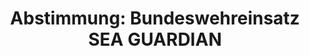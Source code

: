 ---
abstimmung:
  abstimmung: 2
  bundestagssitzung: 153
  datum: 13. März 2020
  legislaturperiode: 19
categories:
- Todo
data:
- title: Abstimmungsergebnis 20200313_2-data.pdf
  url: /res/2021-btw/abstimmungsergebnisse/20200313_2-data.pdf
- title: Abstimmungsergebnis 20200313_2_xls-data.xlsx
  url: /res/2021-btw/abstimmungsergebnisse/20200313_2_xls-data.xlsx
- title: Abstimmungsergebnis 20200313_2_xls-data.csv
  url: /res/2021-btw/abstimmungsergebnisse/csv/20200313_2_xls-data.csv
ergebnis:
  AfD:
    enthaltung: 0
    gesamt: 89
    ja: 0
    nein: 66
    nichtabgegeben: 23
    ungueltig: 0
  Bündnis 90/Die Grünen:
    enthaltung: 0
    gesamt: 67
    ja: 0
    nein: 57
    nichtabgegeben: 10
    ungueltig: 0
  Die Linke:
    enthaltung: 0
    gesamt: 69
    ja: 0
    nein: 46
    nichtabgegeben: 23
    ungueltig: 0
  FDP:
    enthaltung: 1
    gesamt: 80
    ja: 46
    nein: 0
    nichtabgegeben: 33
    ungueltig: 0
  cdu/csu:
    enthaltung: 0
    gesamt: 246
    ja: 200
    nein: 0
    nichtabgegeben: 46
    ungueltig: 0
  file: 20200313_2_xls-data.xlsx
  fraktionslos:
    enthaltung: 0
    gesamt: 6
    ja: 0
    nein: 2
    nichtabgegeben: 4
    ungueltig: 0
  spd:
    enthaltung: 1
    gesamt: 152
    ja: 112
    nein: 2
    nichtabgegeben: 37
    ungueltig: 0
layout: abstimmung
links:
- title: Link zu bundestag.de
  url: https://www.bundestag.de/parlament/plenum/abstimmung/abstimmung?id=665
preview: 'Deutscher Bundestag


  153. Sitzung des Deutschen Bundestages

  am Freitag, 13. März 2020


  Endgültiges Ergebnis der Namentlichen Abstimmung Nr. 2


  Beschlussempfehlung des Auswärtigen Ausschusses (3. Ausschuss)

  zu dem Antrag der Bundesregierung

  Fortsetzung der Beteiligung bewaffneter deutscher Streitkräfte an der NATO-geführten

  Maritimen Sicherheitsoperation SEA GUARDIAN im Mittelmeer

  - Drucksachen 19/17286 und 19/17814 -'
tags:
- Todo
title: 'Abstimmung: Bundeswehreinsatz SEA GUARDIAN'
---